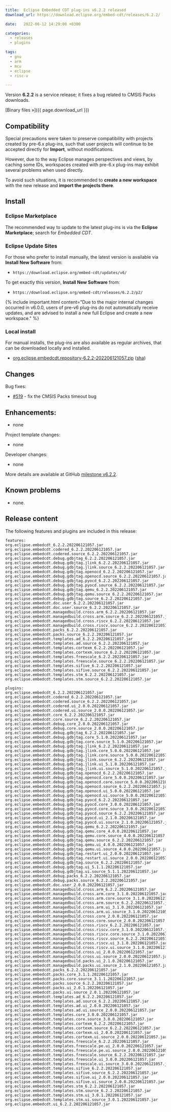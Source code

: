 ```yaml
---
title:  Eclipse Embedded CDT plug-ins v6.2.2 released
download_url: https://download.eclipse.org/embed-cdt/releases/6.2.2/

date:   2022-06-12 14:29:00 +0300

categories:
  - releases
  - plugins

tags:
  - gnu
  - arm
  - mcu
  - eclipse
  - risc-v

---
```


Version **6.2.2** is a service release; it fixes a bug related to CMSIS Packs downloads.

[Binary files »]({{ page.download_url }})

## Compatibility

Special precautions were taken to preserve compatibility with projects
created by pre-6.x plug-ins, such that user projects will continue to
be accepted directly for **Import**, without modifications.

However, due to the way Eclipse manages perspectives and views, by
caching some IDs, workspaces created with pre-6.x plug-ins may exhibit
several problems when used directly.

To avoid such situations, it is recommended to **create a new workspace**
with the new release and **import the projects there**.

## Install

### Eclipse Marketplace

The recommended way to update to the latest plug-ins is via the
**Eclipse Marketplace**; search for _Embedded CDT_.

### Eclipse Update Sites

For those who prefer to install manually, the latest version is available
via **Install New Software** from:

- `https://download.eclipse.org/embed-cdt/updates/v6/`

To get exactly this version, **Install New Software** from:

- `https://download.eclipse.org/embed-cdt/releases/6.2.2/p2/`

{% include important.html content="Due to the major internal changes occurred in
v6.0.0, users of pre-v6 plug-ins do not automatically receive updates,
and are advised to install a new full Eclipse and create a new
workspace." %}

### Local install

For manual installs, the plug-ins are also available as regular archives,
that can be downloaded locally and installed.

- [org.eclipse.embedcdt.repository-6.2.2-202206121057.zip](https://www.eclipse.org/downloads/download.php?file=/embed-cdt/releases/6.2.2/org.eclipse.embedcdt.repository-6.2.2-202206121057.zip)
([sha](https://www.eclipse.org/downloads/download.php?file=/embed-cdt/releases/6.2.2/org.eclipse.embedcdt.repository-6.2.2-202206121057.zip.sha))

## Changes

Bug fixes:

- [#519](https://github.com/eclipse-embed-cdt/eclipse-plugins/issues/519/) - fix the CMSIS Packs timeout bug

## Enhancements:

- none

Project template changes:

- none

Developer changes:

- none

More details are available at GitHub [milestone v6.2.2](https://github.com/eclipse-embed-cdt/eclipse-plugins/milestone/29?closed=1).

## Known problems

- none.

## Release content

The following features and plugins are included in this release:

```console
features:
org.eclipse.embedcdt_6.2.2.202206121057.jar
org.eclipse.embedcdt.codered_6.2.2.202206121057.jar
org.eclipse.embedcdt.codered.source_6.2.2.202206121057.jar
org.eclipse.embedcdt.debug.gdbjtag_6.2.2.202206121057.jar
org.eclipse.embedcdt.debug.gdbjtag.jlink_6.2.2.202206121057.jar
org.eclipse.embedcdt.debug.gdbjtag.jlink.source_6.2.2.202206121057.jar
org.eclipse.embedcdt.debug.gdbjtag.openocd_6.2.2.202206121057.jar
org.eclipse.embedcdt.debug.gdbjtag.openocd.source_6.2.2.202206121057.jar
org.eclipse.embedcdt.debug.gdbjtag.pyocd_6.2.2.202206121057.jar
org.eclipse.embedcdt.debug.gdbjtag.pyocd.source_6.2.2.202206121057.jar
org.eclipse.embedcdt.debug.gdbjtag.qemu_6.2.2.202206121057.jar
org.eclipse.embedcdt.debug.gdbjtag.qemu.source_6.2.2.202206121057.jar
org.eclipse.embedcdt.debug.gdbjtag.source_6.2.2.202206121057.jar
org.eclipse.embedcdt.doc.user_6.2.2.202206121057.jar
org.eclipse.embedcdt.doc.user.source_6.2.2.202206121057.jar
org.eclipse.embedcdt.managedbuild.cross.arm_6.2.2.202206121057.jar
org.eclipse.embedcdt.managedbuild.cross.arm.source_6.2.2.202206121057.jar
org.eclipse.embedcdt.managedbuild.cross.riscv_6.2.2.202206121057.jar
org.eclipse.embedcdt.managedbuild.cross.riscv.source_6.2.2.202206121057.jar
org.eclipse.embedcdt.packs_6.2.2.202206121057.jar
org.eclipse.embedcdt.packs.source_6.2.2.202206121057.jar
org.eclipse.embedcdt.templates.ad_6.2.2.202206121057.jar
org.eclipse.embedcdt.templates.ad.source_6.2.2.202206121057.jar
org.eclipse.embedcdt.templates.cortexm_6.2.2.202206121057.jar
org.eclipse.embedcdt.templates.cortexm.source_6.2.2.202206121057.jar
org.eclipse.embedcdt.templates.freescale_6.2.2.202206121057.jar
org.eclipse.embedcdt.templates.freescale.source_6.2.2.202206121057.jar
org.eclipse.embedcdt.templates.sifive_6.2.2.202206121057.jar
org.eclipse.embedcdt.templates.sifive.source_6.2.2.202206121057.jar
org.eclipse.embedcdt.templates.stm_6.2.2.202206121057.jar
org.eclipse.embedcdt.templates.stm.source_6.2.2.202206121057.jar

plugins:
org.eclipse.embedcdt_6.2.2.202206121057.jar
org.eclipse.embedcdt.codered_6.2.2.202206121057.jar
org.eclipse.embedcdt.codered.source_6.2.2.202206121057.jar
org.eclipse.embedcdt.codered.ui_2.0.0.202206121057.jar
org.eclipse.embedcdt.codered.ui.source_2.0.0.202206121057.jar
org.eclipse.embedcdt.core_6.2.2.202206121057.jar
org.eclipse.embedcdt.core.source_6.2.2.202206121057.jar
org.eclipse.embedcdt.debug.core_2.0.0.202206121057.jar
org.eclipse.embedcdt.debug.core.source_2.0.0.202206121057.jar
org.eclipse.embedcdt.debug.gdbjtag_6.2.2.202206121057.jar
org.eclipse.embedcdt.debug.gdbjtag.core_5.1.0.202206121057.jar
org.eclipse.embedcdt.debug.gdbjtag.core.source_5.1.0.202206121057.jar
org.eclipse.embedcdt.debug.gdbjtag.jlink_6.2.2.202206121057.jar
org.eclipse.embedcdt.debug.gdbjtag.jlink.core_5.0.0.202206121057.jar
org.eclipse.embedcdt.debug.gdbjtag.jlink.core.source_5.0.0.202206121057.jar
org.eclipse.embedcdt.debug.gdbjtag.jlink.source_6.2.2.202206121057.jar
org.eclipse.embedcdt.debug.gdbjtag.jlink.ui_5.1.0.202206121057.jar
org.eclipse.embedcdt.debug.gdbjtag.jlink.ui.source_5.1.0.202206121057.jar
org.eclipse.embedcdt.debug.gdbjtag.openocd_6.2.2.202206121057.jar
org.eclipse.embedcdt.debug.gdbjtag.openocd.core_5.0.0.202206121057.jar
org.eclipse.embedcdt.debug.gdbjtag.openocd.core.source_5.0.0.202206121057.jar
org.eclipse.embedcdt.debug.gdbjtag.openocd.source_6.2.2.202206121057.jar
org.eclipse.embedcdt.debug.gdbjtag.openocd.ui_5.0.0.202206121057.jar
org.eclipse.embedcdt.debug.gdbjtag.openocd.ui.source_5.0.0.202206121057.jar
org.eclipse.embedcdt.debug.gdbjtag.pyocd_6.2.2.202206121057.jar
org.eclipse.embedcdt.debug.gdbjtag.pyocd.core_3.0.0.202206121057.jar
org.eclipse.embedcdt.debug.gdbjtag.pyocd.core.source_3.0.0.202206121057.jar
org.eclipse.embedcdt.debug.gdbjtag.pyocd.source_6.2.2.202206121057.jar
org.eclipse.embedcdt.debug.gdbjtag.pyocd.ui_2.1.0.202206121057.jar
org.eclipse.embedcdt.debug.gdbjtag.pyocd.ui.source_2.1.0.202206121057.jar
org.eclipse.embedcdt.debug.gdbjtag.qemu_6.2.2.202206121057.jar
org.eclipse.embedcdt.debug.gdbjtag.qemu.core_4.0.0.202206121057.jar
org.eclipse.embedcdt.debug.gdbjtag.qemu.core.source_4.0.0.202206121057.jar
org.eclipse.embedcdt.debug.gdbjtag.qemu.source_6.2.2.202206121057.jar
org.eclipse.embedcdt.debug.gdbjtag.qemu.ui_4.0.0.202206121057.jar
org.eclipse.embedcdt.debug.gdbjtag.qemu.ui.source_4.0.0.202206121057.jar
org.eclipse.embedcdt.debug.gdbjtag.restart.ui_2.0.0.202206121057.jar
org.eclipse.embedcdt.debug.gdbjtag.restart.ui.source_2.0.0.202206121057.jar
org.eclipse.embedcdt.debug.gdbjtag.source_6.2.2.202206121057.jar
org.eclipse.embedcdt.debug.gdbjtag.ui_5.1.1.202206121057.jar
org.eclipse.embedcdt.debug.gdbjtag.ui.source_5.1.1.202206121057.jar
org.eclipse.embedcdt.debug.packs_6.2.2.202206121057.jar
org.eclipse.embedcdt.debug.packs.source_6.2.2.202206121057.jar
org.eclipse.embedcdt.doc.user_2.0.0.202206121057.jar
org.eclipse.embedcdt.managedbuild.cross.arm_6.2.2.202206121057.jar
org.eclipse.embedcdt.managedbuild.cross.arm.core_3.1.0.202206121057.jar
org.eclipse.embedcdt.managedbuild.cross.arm.core.source_3.1.0.202206121057.jar
org.eclipse.embedcdt.managedbuild.cross.arm.source_6.2.2.202206121057.jar
org.eclipse.embedcdt.managedbuild.cross.arm.ui_3.1.0.202206121057.jar
org.eclipse.embedcdt.managedbuild.cross.arm.ui.source_3.1.0.202206121057.jar
org.eclipse.embedcdt.managedbuild.cross.core_2.0.0.202206121057.jar
org.eclipse.embedcdt.managedbuild.cross.core.source_2.0.0.202206121057.jar
org.eclipse.embedcdt.managedbuild.cross.riscv_6.2.2.202206121057.jar
org.eclipse.embedcdt.managedbuild.cross.riscv.core_3.1.0.202206121057.jar
org.eclipse.embedcdt.managedbuild.cross.riscv.core.source_3.1.0.202206121057.jar
org.eclipse.embedcdt.managedbuild.cross.riscv.source_6.2.2.202206121057.jar
org.eclipse.embedcdt.managedbuild.cross.riscv.ui_3.1.0.202206121057.jar
org.eclipse.embedcdt.managedbuild.cross.riscv.ui.source_3.1.0.202206121057.jar
org.eclipse.embedcdt.managedbuild.cross.ui_2.0.0.202206121057.jar
org.eclipse.embedcdt.managedbuild.cross.ui.source_2.0.0.202206121057.jar
org.eclipse.embedcdt.managedbuild.packs.ui_2.1.0.202206121057.jar
org.eclipse.embedcdt.managedbuild.packs.ui.source_2.1.0.202206121057.jar
org.eclipse.embedcdt.packs_6.2.2.202206121057.jar
org.eclipse.embedcdt.packs.core_3.1.1.202206121057.jar
org.eclipse.embedcdt.packs.core.source_3.1.1.202206121057.jar
org.eclipse.embedcdt.packs.source_6.2.2.202206121057.jar
org.eclipse.embedcdt.packs.ui_2.0.1.202206121057.jar
org.eclipse.embedcdt.packs.ui.source_2.0.1.202206121057.jar
org.eclipse.embedcdt.templates.ad_6.2.2.202206121057.jar
org.eclipse.embedcdt.templates.ad.source_6.2.2.202206121057.jar
org.eclipse.embedcdt.templates.ad.ui_2.0.0.202206121057.jar
org.eclipse.embedcdt.templates.ad.ui.source_2.0.0.202206121057.jar
org.eclipse.embedcdt.templates.core_3.0.0.202206121057.jar
org.eclipse.embedcdt.templates.core.source_3.0.0.202206121057.jar
org.eclipse.embedcdt.templates.cortexm_6.2.2.202206121057.jar
org.eclipse.embedcdt.templates.cortexm.source_6.2.2.202206121057.jar
org.eclipse.embedcdt.templates.cortexm.ui_2.0.0.202206121057.jar
org.eclipse.embedcdt.templates.cortexm.ui.source_2.0.0.202206121057.jar
org.eclipse.embedcdt.templates.freescale_6.2.2.202206121057.jar
org.eclipse.embedcdt.templates.freescale.pe.ui_2.0.0.202206121057.jar
org.eclipse.embedcdt.templates.freescale.pe.ui.source_2.0.0.202206121057.jar
org.eclipse.embedcdt.templates.freescale.source_6.2.2.202206121057.jar
org.eclipse.embedcdt.templates.freescale.ui_3.0.0.202206121057.jar
org.eclipse.embedcdt.templates.freescale.ui.source_3.0.0.202206121057.jar
org.eclipse.embedcdt.templates.sifive_6.2.2.202206121057.jar
org.eclipse.embedcdt.templates.sifive.source_6.2.2.202206121057.jar
org.eclipse.embedcdt.templates.sifive.ui_2.0.0.202206121057.jar
org.eclipse.embedcdt.templates.sifive.ui.source_2.0.0.202206121057.jar
org.eclipse.embedcdt.templates.stm_6.2.2.202206121057.jar
org.eclipse.embedcdt.templates.stm.source_6.2.2.202206121057.jar
org.eclipse.embedcdt.templates.stm.ui_3.0.1.202206121057.jar
org.eclipse.embedcdt.templates.stm.ui.source_3.0.1.202206121057.jar
org.eclipse.embedcdt.ui_6.2.2.202206121057.jar
```
